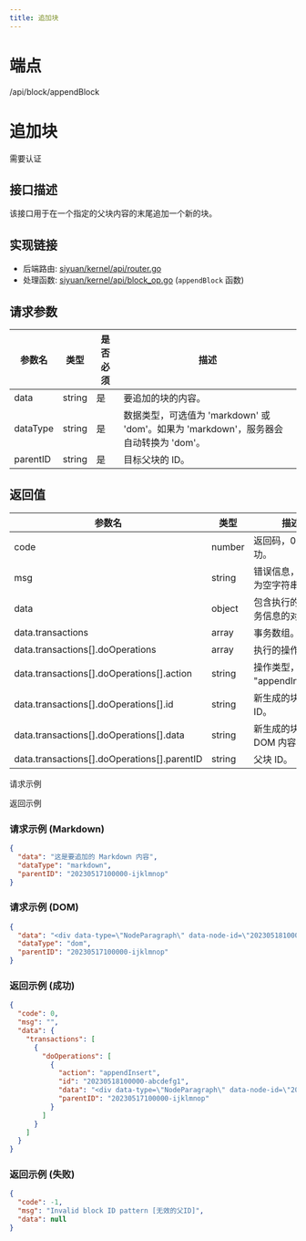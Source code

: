 ```yaml
---
title: 追加块
---
```

# 端点

/api/block/appendBlock

# 追加块

需要认证

## 接口描述

该接口用于在一个指定的父块内容的末尾追加一个新的块。

## 实现链接

-   后端路由: [siyuan/kernel/api/router.go](https://github.com/siyuan-note/siyuan/blob/master/kernel/api/router.go)
-   处理函数: [siyuan/kernel/api/block\_op.go](https://github.com/siyuan-note/siyuan/blob/master/kernel/api/block_op.go#L361) (`appendBlock` 函数)

## 请求参数

| 参数名 | 类型 | 是否必须 | 描述 |
| --- | --- | --- | --- |
| data | string | 是 | 要追加的块的内容。 |
| dataType | string | 是 | 数据类型，可选值为 'markdown' 或 'dom'。如果为 'markdown'，服务器会自动转换为 'dom'。 |
| parentID | string | 是 | 目标父块的 ID。 |

## 返回值

| 参数名 | 类型 | 描述 |
| --- | --- | --- |
| code | number | 返回码，0 表示成功。 |
| msg | string | 错误信息，成功时为空字符串。 |
| data | object | 包含执行的操作事务信息的对象。 |
| data.transactions | array | 事务数组。 |
| data.transactions\[\].doOperations | array | 执行的操作数组。 |
| data.transactions\[\].doOperations\[\].action | string | 操作类型，例如 "appendInsert"。 |
| data.transactions\[\].doOperations\[\].id | string | 新生成的块的 ID。 |
| data.transactions\[\].doOperations\[\].data | string | 新生成的块的 DOM 内容。 |
| data.transactions\[\].doOperations\[\].parentID | string | 父块 ID。 |

请求示例

返回示例

### 请求示例 (Markdown)

```json
{
  "data": "这是要追加的 Markdown 内容",
  "dataType": "markdown",
  "parentID": "20230517100000-ijklmnop"
}
```

### 请求示例 (DOM)

```json
{
  "data": "<div data-type=\"NodeParagraph\" data-node-id=\"20230518100000-uvwxyzab\">这是要追加的 DOM 内容</div>",
  "dataType": "dom",
  "parentID": "20230517100000-ijklmnop"
}
```

### 返回示例 (成功)

```json
{
  "code": 0,
  "msg": "",
  "data": {
    "transactions": [
      {
        "doOperations": [
          {
            "action": "appendInsert",
            "id": "20230518100000-abcdefg1",
            "data": "<div data-type=\"NodeParagraph\" data-node-id=\"20230518100000-abcdefg1\">这是要追加的 Markdown 内容</div>",
            "parentID": "20230517100000-ijklmnop"
          }
        ]
      }
    ]
  }
}
```

### 返回示例 (失败)

```json
{
  "code": -1,
  "msg": "Invalid block ID pattern [无效的父ID]",
  "data": null
}
```

